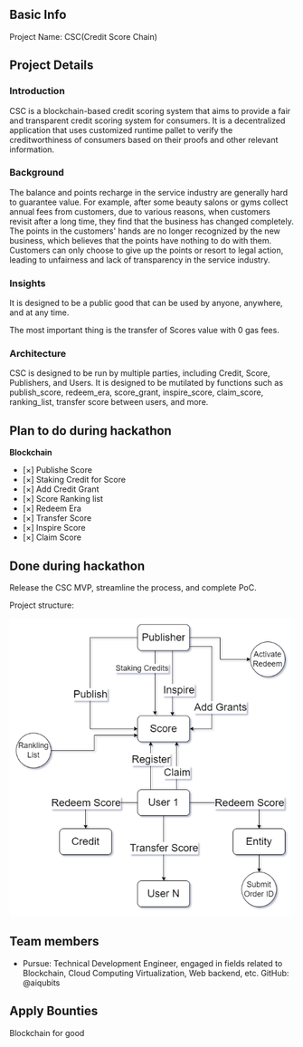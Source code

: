 ## Basic Info

Project Name: CSC(Credit Score Chain)

## Project Details

### Introduction
CSC is a blockchain-based credit scoring system that aims to provide a fair and transparent credit scoring system for consumers. It is a decentralized application that uses customized runtime pallet to verify the creditworthiness of consumers based on their proofs and other relevant information.

### Background
The balance and points recharge in the service industry are generally hard to guarantee value. For example, after some beauty salons or gyms collect annual fees from customers, due to various reasons, when customers revisit after a long time, they find that the business has changed completely. The points in the customers' hands are no longer recognized by the new business, which believes that the points have nothing to do with them. Customers can only choose to give up the points or resort to legal action, leading to unfairness and lack of transparency in the service industry.


### Insights
It is designed to be a public good that can be used by anyone, anywhere, and at any time.

The most important thing is the transfer of Scores value with 0 gas fees.

### Architecture
CSC is designed to be run by multiple parties, including Credit, Score, Publishers, and Users. It is designed to be mutilated by functions such as publish_score, redeem_era, score_grant, inspire_score, claim_score, ranking_list, transfer score between users, and more.


## Plan to do during hackathon

**Blockchain**

- [×] Publishe Score
- [×] Staking Credit for Score
- [×] Add Credit Grant
- [×] Score Ranking list
- [×] Redeem Era
- [×] Transfer Score
- [×] Inspire Score
- [×] Claim Score


## Done during hackathon

Release the CSC MVP, streamline the process, and complete PoC.

Project structure:

![](credit-score.drawio.png)

## Team members

- Pursue: Technical Development Engineer, engaged in fields related to Blockchain, Cloud Computing Virtualization, Web backend, etc. GitHub: @aiqubits

## Apply Bounties

Blockchain for good
